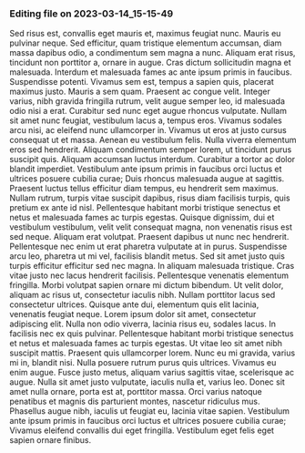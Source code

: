

### Editing file on 2023-03-14_15-15-49

Sed risus est, convallis eget mauris et, maximus feugiat nunc. Mauris eu pulvinar neque. Sed efficitur, quam tristique elementum accumsan, diam massa dapibus odio, a condimentum sem magna a nunc. Aliquam erat risus, tincidunt non porttitor a, ornare in augue. Cras dictum sollicitudin magna et malesuada. Interdum et malesuada fames ac ante ipsum primis in faucibus. Suspendisse potenti. Vivamus sem est, tempus a sapien quis, placerat maximus justo. Mauris a sem quam. Praesent ac congue velit. Integer varius, nibh gravida fringilla rutrum, velit augue semper leo, id malesuada odio nisi a erat. Curabitur sed nunc eget augue rhoncus vulputate. Nullam sit amet nunc feugiat, vestibulum lacus a, tempus eros. Vivamus sodales arcu nisi, ac eleifend nunc ullamcorper in.
Vivamus ut eros at justo cursus consequat ut et massa. Aenean eu vestibulum felis. Nulla viverra elementum eros sed hendrerit. Aliquam condimentum semper lorem, ut tincidunt purus suscipit quis. Aliquam accumsan luctus interdum. Curabitur a tortor ac dolor blandit imperdiet. Vestibulum ante ipsum primis in faucibus orci luctus et ultrices posuere cubilia curae; Duis rhoncus malesuada augue at sagittis. Praesent luctus tellus efficitur diam tempus, eu hendrerit sem maximus. Nullam rutrum, turpis vitae suscipit dapibus, risus diam facilisis turpis, quis pretium ex ante id nisl. Pellentesque habitant morbi tristique senectus et netus et malesuada fames ac turpis egestas. Quisque dignissim, dui et vestibulum vestibulum, velit velit consequat magna, non venenatis risus est sed neque. Aliquam erat volutpat. Praesent dapibus ut nunc nec hendrerit. Pellentesque nec enim ut erat pharetra vulputate at in purus.
Suspendisse arcu leo, pharetra ut mi vel, facilisis blandit metus. Sed sit amet justo quis turpis efficitur efficitur sed nec magna. In aliquam malesuada tristique. Cras vitae justo nec lacus hendrerit facilisis. Pellentesque venenatis elementum fringilla. Morbi volutpat sapien ornare mi dictum bibendum. Ut velit dolor, aliquam ac risus ut, consectetur iaculis nibh. Nullam porttitor lacus sed consectetur ultrices. Quisque ante dui, elementum quis elit lacinia, venenatis feugiat neque. Lorem ipsum dolor sit amet, consectetur adipiscing elit.
Nulla non odio viverra, lacinia risus eu, sodales lacus. In facilisis nec ex quis pulvinar. Pellentesque habitant morbi tristique senectus et netus et malesuada fames ac turpis egestas. Ut vitae leo sit amet nibh suscipit mattis. Praesent quis ullamcorper lorem. Nunc eu mi gravida, varius mi in, blandit nisi. Nulla posuere rutrum purus quis ultrices. Vivamus eu enim augue. Fusce justo metus, aliquam varius sagittis vitae, scelerisque ac augue. Nulla sit amet justo vulputate, iaculis nulla et, varius leo. Donec sit amet nulla ornare, porta est at, porttitor massa. Orci varius natoque penatibus et magnis dis parturient montes, nascetur ridiculus mus. Phasellus augue nibh, iaculis ut feugiat eu, lacinia vitae sapien. Vestibulum ante ipsum primis in faucibus orci luctus et ultrices posuere cubilia curae; Vivamus eleifend convallis dui eget fringilla. Vestibulum eget felis eget sapien ornare finibus.


